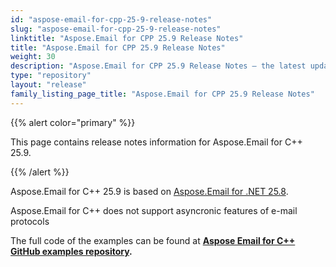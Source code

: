 ```yaml
---
id: "aspose-email-for-cpp-25-9-release-notes"
slug: "aspose-email-for-cpp-25-9-release-notes"
linktitle: "Aspose.Email for CPP 25.9 Release Notes"
title: "Aspose.Email for CPP 25.9 Release Notes"
weight: 30
description: "Aspose.Email for CPP 25.9 Release Notes – the latest updates and fixes."
type: "repository"
layout: "release"
family_listing_page_title: "Aspose.Email for CPP 25.9 Release Notes"
---
```


{{% alert color="primary" %}}

This page contains release notes information for Aspose.Email for C++ 25.9.

{{% /alert %}}

Aspose.Email for C++ 25.9 is based on [Aspose.Email for .NET 25.8](/email/net/release-notes/2025/aspose-email-for-net-25-8-release-notes/).

Aspose.Email for C++ does not support asyncronic features of e-mail protocols

The full code of the examples can be found at **[Aspose Email for C++ GitHub examples repository](https://github.com/aspose-email/Aspose.Email-for-C).**
